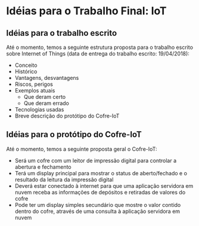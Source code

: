 # Idéias para o Trabalho Final: IoT

## Idéias para o trabalho escrito

Até o momento, temos a seguinte estrutura proposta para o trabalho escrito
sobre Internet of Things (data de entrega do trabalho escrito: 19/04/2018):

* Conceito
* Histórico
* Vantagens, desvantagens
* Riscos, perigos
* Exemplos atuais
  * Que deram certo
  * Que deram errado
* Tecnologias usadas
* Breve descrição do protótipo do Cofre-IoT

## Idéias para o protótipo do Cofre-IoT

Até o momento, temos a seguinte proposta geral o Cofre-IoT:

* Será um cofre com um leitor de impressão digital para controlar a
  abertura e fechamento
* Terá um display principal para mostrar o status de aberto/fechado
  e o resultado da leitura da impressão digital
* Deverá estar conectado à internet para que uma aplicação servidora
  em nuvem receba as informações de depósitos e retiradas de valores
  do cofre
* Pode ter um display simples secundário que mostre o valor contido
  dentro do cofre, através de uma consulta à aplicação servidora
  em nuvem